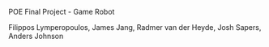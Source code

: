 POE Final Project - Game Robot

Filippos Lymperopoulos, James Jang, Radmer van der Heyde, Josh Sapers, Anders Johnson